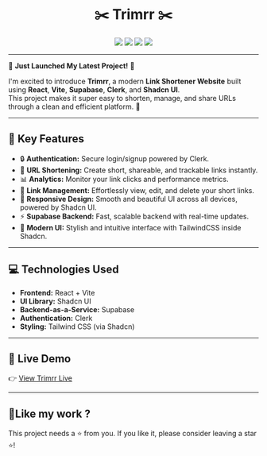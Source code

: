 <h1 align="center">✂️ Trimrr ✂️</h1>

<p align="center">
<img src="https://img.shields.io/badge/Created_By-Sayantan_Bera-blue"> 
<img src="https://img.shields.io/badge/Tech_Stack-React_+_Vite_+_Supabase_+_Clerk_+_ShadcnUI-red">
<img src="https://img.shields.io/badge/License-MIT-green">
<img src="https://img.shields.io/badge/Status-Active-brightgreen">
</p>

---

🎉 **Just Launched My Latest Project!** 🎉

I'm excited to introduce **Trimrr**, a modern **Link Shortener Website** built using **React**, **Vite**, **Supabase**, **Clerk**, and **Shadcn UI**.  
This project makes it super easy to shorten, manage, and share URLs through a clean and efficient platform. 🚀

---

## 🔑 Key Features

- 🔒 **Authentication:** Secure login/signup powered by Clerk.
- 🔗 **URL Shortening:** Create short, shareable, and trackable links instantly.
- 📊 **Analytics:** Monitor your link clicks and performance metrics.
- 🧹 **Link Management:** Effortlessly view, edit, and delete your short links.
- 📱 **Responsive Design:** Smooth and beautiful UI across all devices, powered by Shadcn UI.
- ⚡ **Supabase Backend:** Fast, scalable backend with real-time updates.
- 🎨 **Modern UI:** Stylish and intuitive interface with TailwindCSS inside Shadcn.

---

## 💻 Technologies Used

- **Frontend:** React + Vite
- **UI Library:** Shadcn UI
- **Backend-as-a-Service:** Supabase
- **Authentication:** Clerk
- **Styling:** Tailwind CSS (via Shadcn)

---

## 🚀 Live Demo

👉 [View Trimrr Live](https://trimrr-tan.vercel.app/)

---

<h2> 💖Like my work ?</h2>

This project needs a ⭐️ from you. If you like it, please consider leaving a star ⭐️!
